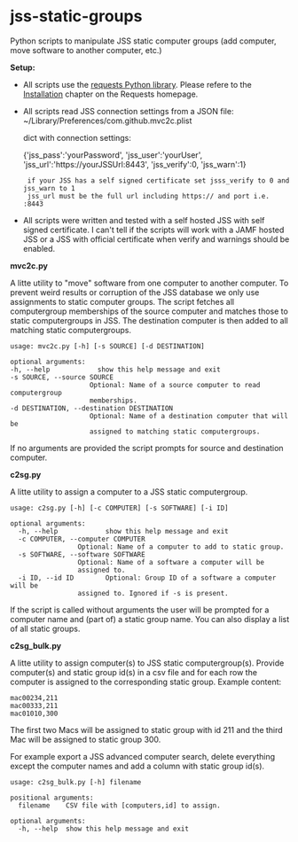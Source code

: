 # jss-static-groups
Python scripts to manipulate JSS static computer groups (add computer, move software to another computer, etc.)

**Setup:**
* All scripts use the [requests Python library](http://docs.python-requests.org/en/master/). Please refere to the [Installation](http://docs.python-requests.org/en/master/user/install/) chapter on the Requests homepage.
* All scripts read JSS connection settings from a JSON file: ~/Library/Preferences/com.github.mvc2c.plist

    dict with connection settings:

    {'jss_pass':'yourPassword', 'jss_user':'yourUser', 'jss_url':'https://yourJSSUrl:8443', 'jss_verify':0, 'jss_warn':1}

       if your JSS has a self signed certificate set jsss_verify to 0 and jss_warn to 1
       jss_url must be the full url including https:// and port i.e. :8443

* All scripts were written and tested with a self hosted JSS with self signed certificate. I can't tell if the scripts will work with a JAMF hosted JSS or a JSS with official certificate when verify and warnings should be enabled.

**mvc2c.py**

A litte utility to "move" software from one computer to another computer. To prevent weird results or corruption of the JSS database we only use assignments to static computer groups.
The script fetches all computergroup memberships of the source computer and matches those to static computergroups in JSS. The destination computer is then added to all matching static computergroups.

    usage: mvc2c.py [-h] [-s SOURCE] [-d DESTINATION]

    optional arguments:
    -h, --help            show this help message and exit
    -s SOURCE, --source SOURCE
                        Optional: Name of a source computer to read computergroup
                        memberships.
    -d DESTINATION, --destination DESTINATION
                        Optional: Name of a destination computer that will be
                        assigned to matching static computergroups.

 If no arguments are provided the script prompts for source and destination computer.

 **c2sg.py**

 A litte utility to assign a computer to a JSS static computergroup.

    usage: c2sg.py [-h] [-c COMPUTER] [-s SOFTWARE] [-i ID]

    optional arguments:
      -h, --help            show this help message and exit
      -c COMPUTER, --computer COMPUTER
                     Optional: Name of a computer to add to static group.
      -s SOFTWARE, --software SOFTWARE
                     Optional: Name of a software a computer will be
                     assigned to.
      -i ID, --id ID        Optional: Group ID of a software a computer will be
                     assigned to. Ignored if -s is present.

If the script is called without arguments the user will be prompted for a
computer name and (part of) a static group name. You can also display a list of all
static groups.

**c2sg_bulk.py**

A litte utility to assign computer(s) to JSS static computergroup(s).
Provide computer(s) and static group id(s) in a csv file and for each row
the computer is assigned to the corresponding static group.
Example content:

    mac00234,211
    mac00333,211
    mac01010,300

The first two Macs will be assigned to static group with id 211 and
the third Mac will be assigned to static group 300.

For example export a JSS advanced computer search, delete everything except
the computer names and add a column with static group id(s).

    usage: c2sg_bulk.py [-h] filename

    positional arguments:
      filename    CSV file with [computers,id] to assign.

    optional arguments:
      -h, --help  show this help message and exit
